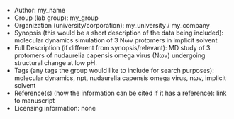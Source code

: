 - Author: my_name
- Group (lab group): my_group
- Organization (university/corporation): my_university / my_company
- Synopsis (this would be a short description of the data being included): molecular dynamics simulation of 3 Nωv protomers in implicit solvent 
- Full Description (if different from synopsis/relevant): MD study of 3 protomers of nudaurelia capensis omega virus (Nωv) undergoing structural change at low pH.
- Tags (any tags the group would like to include for search purposes): molecular dynamics, npt, nudaurelia capensis omega  virus, nωv, implicit solvent
- Reference(s) (how the information can be cited if it has a reference): link to manuscript
- Licensing information: none

